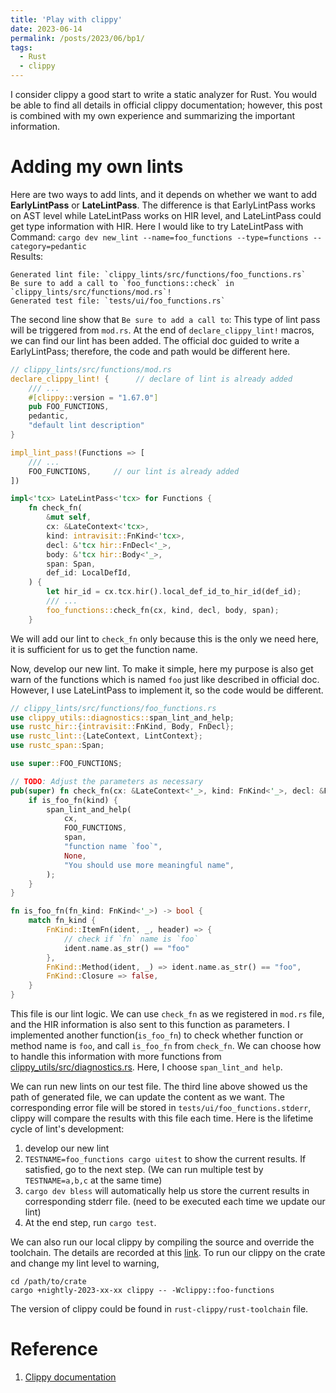 ```yaml
---
title: 'Play with clippy'
date: 2023-06-14
permalink: /posts/2023/06/bp1/
tags:
  - Rust
  - clippy
---
```


I consider clippy a good start to write a static analyzer for Rust. You would be able to find all details in official clippy documentation; however, this post is combined with my own experience and summarizing the important information.

Adding my own lints
======
Here are two ways to add lints, and it depends on whether we want to add **EarlyLintPass** or **LateLintPass**. The difference is that EarlyLintPass works on AST level while LateLintPass works on HIR level, and LateLintPass could get type information with HIR. Here I would like to try LateLintPass with Command: `cargo dev new_lint --name=foo_functions --type=functions --category=pedantic`  
Results:  
```
Generated lint file: `clippy_lints/src/functions/foo_functions.rs`
Be sure to add a call to `foo_functions::check` in `clippy_lints/src/functions/mod.rs`!
Generated test file: `tests/ui/foo_functions.rs`
```
The second line show that `Be sure to add a call to`: This type of lint pass will be triggered from `mod.rs`. At the end of `declare_clippy_lint!` macros, we can find our lint has been added. The official doc guided to write a EarlyLintPass; therefore, the code and path would be different here.  
```rs
// clippy_lints/src/functions/mod.rs
declare_clippy_lint! {      // declare of lint is already added
    /// ...
    #[clippy::version = "1.67.0"]
    pub FOO_FUNCTIONS,
    pedantic,
    "default lint description"
}

impl_lint_pass!(Functions => [
    /// ...
    FOO_FUNCTIONS,     // our lint is already added
])

impl<'tcx> LateLintPass<'tcx> for Functions {
    fn check_fn(
        &mut self,
        cx: &LateContext<'tcx>,
        kind: intravisit::FnKind<'tcx>,
        decl: &'tcx hir::FnDecl<'_>,
        body: &'tcx hir::Body<'_>,
        span: Span,
        def_id: LocalDefId,
    ) {
        let hir_id = cx.tcx.hir().local_def_id_to_hir_id(def_id);
        /// ...
        foo_functions::check_fn(cx, kind, decl, body, span);
    }
```
We will add our lint to `check_fn` only because this is the only we need here, it is sufficient for us to get the function name.

Now, develop our new lint. To make it simple, here my purpose is also get warn of the functions which is named `foo` just like described in official doc. However, I use LateLintPass to implement it, so the code would be different.
```rs
// clippy_lints/src/functions/foo_functions.rs
use clippy_utils::diagnostics::span_lint_and_help;
use rustc_hir::{intravisit::FnKind, Body, FnDecl};
use rustc_lint::{LateContext, LintContext};
use rustc_span::Span;

use super::FOO_FUNCTIONS;

// TODO: Adjust the parameters as necessary
pub(super) fn check_fn(cx: &LateContext<'_>, kind: FnKind<'_>, decl: &FnDecl<'_>, body: &Body<'_>, span: Span) {
    if is_foo_fn(kind) {
        span_lint_and_help(
            cx,
            FOO_FUNCTIONS,
            span,
            "function name `foo`",
            None,
            "You should use more meaningful name",
        );
    }
}

fn is_foo_fn(fn_kind: FnKind<'_>) -> bool {
    match fn_kind {
        FnKind::ItemFn(ident, _, header) => {
            // check if `fn` name is `foo`
            ident.name.as_str() == "foo"
        },
        FnKind::Method(ident, _) => ident.name.as_str() == "foo",
        FnKind::Closure => false,
    }
}
```
This file is our lint logic. We can use `check_fn` as we registered in `mod.rs` file, and the HIR information is also sent to this function as parameters. I implemented another function(`is_foo_fn`) to check whether function or method name is `foo`, and call `is_foo_fn` from `check_fn`. We can choose how to handle this information with more functions from [clippy_utils/src/diagnostics.rs](https://github.com/rust-lang/rust-clippy/blob/master/clippy_utils/src/diagnostics.rs). Here, I choose `span_lint_and help`.

We can run new lints on our test file. The third line above showed us the path of generated file, we can update the content as we want. The corresponding error file will be stored in `tests/ui/foo_functions.stderr`, clippy will compare the results with this file each time. Here is the lifetime cycle of lint's development:  
1. develop our new lint
2. `TESTNAME=foo_functions cargo uitest` to show the current results. If satisfied, go to the next step. (We can run multiple test by `TESTNAME=a,b,c` at the same time)
3. `cargo dev bless` will automatically help us store the current results in corresponding stderr file. (need to be executed each time we update our lint)
4. At the end step, run `cargo test`.

We can also run our local clippy by compiling the source and override the toolchain. The details are recorded at this [link](https://doc.rust-lang.org/stable/clippy/development/basics.html#install-from-source). To run our clippy on the crate and change my lint level to warning,
```
cd /path/to/crate
cargo +nightly-2023-xx-xx clippy -- -Wclippy::foo-functions
```
The version of clippy could be found in `rust-clippy/rust-toolchain` file.


Reference
======
1. [Clippy documentation](https://doc.rust-lang.org/stable/clippy/index.html)